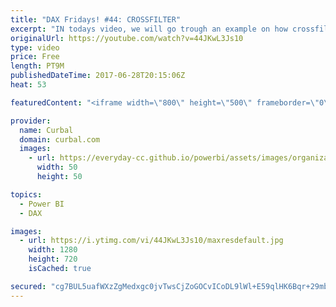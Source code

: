 ```yaml
---
title: "DAX Fridays! #44: CROSSFILTER"
excerpt: "IN todays video, we will go trough an example on how crossfilter works. Crossfilter can simulate relationships and active and deactivate them as you need to. It is very useful for solving issues with many to many relationships and performance issues.  Northwind dataset: https://www.youtube.com/watch?v=k3NMIlLffrU"
originalUrl: https://youtube.com/watch?v=44JKwL3Js10
type: video
price: Free
length: PT9M
publishedDateTime: 2017-06-28T20:15:06Z
heat: 53

featuredContent: "<iframe width=\"800\" height=\"500\" frameborder=\"0\" src=\"https://www.youtube.com/embed/44JKwL3Js10\" allow=\"accelerometer; autoplay; encrypted-media; gyroscope; picture-in-picture\" allowfullscreen></iframe>"

provider:
  name: Curbal
  domain: curbal.com
  images:
    - url: https://everyday-cc.github.io/powerbi/assets/images/organizations/curbal.com-50x50.jpg
      width: 50
      height: 50

topics:
  - Power BI
  - DAX

images:
  - url: https://i.ytimg.com/vi/44JKwL3Js10/maxresdefault.jpg
    width: 1280
    height: 720
    isCached: true

secured: "cg7BUL5uafWXzZgMedxgc0jvTwsCjZoGOCvICoDL9lWl+E59qlHK6Bqr+29mbRqHzOwnMZ83VUNMfGJ/5l1/cLRr8cv4bocHo5o59ocd0y7IEgyyoLRzGW/feGzFWigoeJ6kNh1AHltDkVacohykJz+ljJGPBAlg/wm1ncJvVGoseUOd0y+li7EvCCERo+j/v96ofYASL4Uam5lc/QMatguHTIsWcNv82uXzRkbAVIJFVe5wCo0BUBEllSAe4hrOsQP81RWth5vf+kfQTdWDwxH+MFfkTphg5XozouXpHgwTPMj9HAvBaeDw0eOqh//XGR9ih7iUfHg6B728bupuIrg3J7pEx9OhV6J0/Rm2sp1sFFVOgcDigaIxllJCk4SlyxBhdA56IN0Wf5ZjKSgWkeFR7hYikNYk/5BCUcsN3qI=;YwfjssWZ0whnhWfDnkj9Dg=="
---
```


